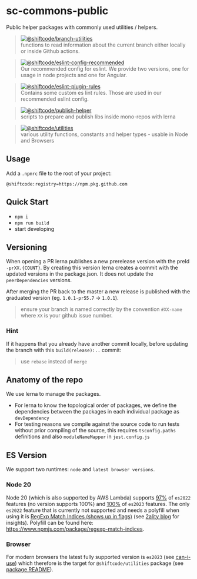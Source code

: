 # sc-commons-public

Public helper packages with commonly used utilities / helpers.


>[![@shiftcode/branch-utilities](https://img.shields.io/github/package-json/v/shiftcode/sc-commons-public?filename=packages%2Fbranch-utilities%2Fpackage.json&label=%40shiftcode%2Fbranch-utilities)](packages/branch-utilities) \
>functions to read information about the current branch either locally or inside Github actions.

>[![@shiftcode/eslint-config-recommended](https://img.shields.io/github/package-json/v/shiftcode/sc-commons-public?filename=packages%2Feslint-config-recommended%2Fpackage.json&label=%40shiftcode%2Feslint-config-recommended)](packages/eslint-config-recommended) \
>Our recommended config for eslint. We provide two versions, one for usage in node projects and one for Angular.

>[![@shiftcode/eslint-plugin-rules](https://img.shields.io/github/package-json/v/shiftcode/sc-commons-public?filename=packages%2Feslint-plugin-rules%2Fpackage.json&label=%40shiftcode%2Feslint-plugin-rules)](packages/eslint-plugin-rules) \
>Contains some custom es lint rules. Those are used in our recommended eslint config.
 
>[![@shiftcode/publish-helper](https://img.shields.io/github/package-json/v/shiftcode/sc-commons-public?filename=packages%2Fpublish-helper%2Fpackage.json&label=%40shiftcode%2Fpublish-helper)](packages/publish-helper)\
>scripts to prepare and publish libs inside mono-repos with lerna

>[![@shiftcode/utilities](https://img.shields.io/github/package-json/v/shiftcode/sc-commons-public?filename=packages%2Futilities%2Fpackage.json&label=%40shiftcode%2Futilities)](packages/utilities)\
>various utility functions, constants and helper types - usable in Node and Browsers

## Usage
Add a `.npmrc` file to the root of your project:
```
@shiftcode:registry=https://npm.pkg.github.com
```

## Quick Start
* `npm i`
* `npm run build`
* start developing


## Versioning
When opening a PR lerna publishes a new prerelease version with the preId `-prXX.{COUNT}`.
By creating this version lerna creates a commit with the updated versions in the package.json. It does not update the `peerDependencies` versions.

After merging the PR back to the master a new release is published with the graduated version (eg. `1.0.1-pr55.7` -> `1.0.1`).

> ensure your branch is named correctly by the convention `#XX-name` where `XX` is your github issue number.

### Hint
If it happens that you already have another commit locally, before updating the branch with this `build(release):..` commit:
> use `rebase` instead of `merge`


## Anatomy of the repo

We use lerna to manage the packages.
- For lerna to know the topological order of packages, we define the dependencies between the packages in each individual package as `devDependency`
- For testing reasons we compile against the source code to run tests without prior compiling of the source, this requires `tsconfig.paths` definitions and also `moduleNameMapper` in `jest.config.js`

## ES Version
We support two runtimes: `node` and `latest browser versions`.

### Node 20
Node 20 (which is also supported by AWS Lambda) supports [97%](https://node.green/#ES2022) of `es2022` features 
(no version supports 100%) and [100%](https://node.green/#ES2023) of `es2023` features.
The only `es2022` feature that is currently not supported and needs a polyfill when using it is
[RegExp Match Indices (shows up in flags)](https://node.green/#ES2022-features-RegExp-Match-Indices---hasIndices-----d--flag-) (see [2ality blog](https://2ality.com/2019/12/regexp-match-indices.html) for insights). 
Polyfill can be found here: https://www.npmjs.com/package/regexp-match-indices.

### Browser
For modern browsers the latest fully supported version is `es2023` (see [can-i-use](https://caniuse.com/?search=es2023))
which therefore is the target for `@shiftcode/utilities` package (see [package README](./packages/utilities/README.md)).
